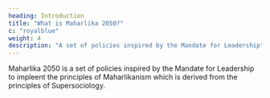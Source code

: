 ```yaml
---
heading: Introduction
title: "What is Maharlika 2050?"
c: "royalblue"
weight: 4
description: "A set of policies inspired by the Mandate for Leadership"
---
```



Maharlika 2050 is a set of policies inspired by the Mandate for Leadership to impleent the principles of Maharlikanism which is derived from the principles of Supersociology.

